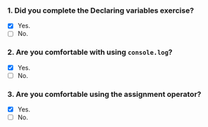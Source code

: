 ### 1. Did you complete the Declaring variables exercise?

- [x] Yes.
- [ ] No.

### 2. Are you comfortable with using `console.log`?

- [x] Yes.
- [ ] No.

### 3. Are you comfortable using the assignment operator?

- [x] Yes.
- [ ] No.
